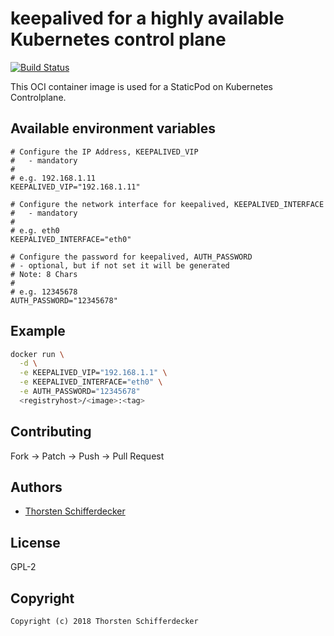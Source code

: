 # keepalived for a highly available Kubernetes control plane

[![Build Status](https://cloud.drone.io/api/badges/curx/keepalived-k8scp/status.svg)](https://cloud.drone.io/curx/keepalived-k8scp)

This OCI container image is used for a StaticPod on Kubernetes Controlplane.

## Available environment variables

```
# Configure the IP Address, KEEPALIVED_VIP
#   - mandatory
#
# e.g. 192.168.1.11
KEEPALIVED_VIP="192.168.1.11"

# Configure the network interface for keepalived, KEEPALIVED_INTERFACE
#   - mandatory
#
# e.g. eth0
KEEPALIVED_INTERFACE="eth0"

# Configure the password for keepalived, AUTH_PASSWORD
# - optional, but if not set it will be generated
# Note: 8 Chars
#
# e.g. 12345678
AUTH_PASSWORD="12345678"
```


## Example

```bash
docker run \
  -d \
  -e KEEPALIVED_VIP="192.168.1.1" \
  -e KEEPALIVED_INTERFACE="eth0" \
  -e AUTH_PASSWORD="12345678"
  <registryhost>/<image>:<tag>
```

## Contributing

Fork -> Patch -> Push -> Pull Request


## Authors

* [Thorsten Schifferdecker](https://github.com/curx)


## License

GPL-2


## Copyright

```
Copyright (c) 2018 Thorsten Schifferdecker
```
